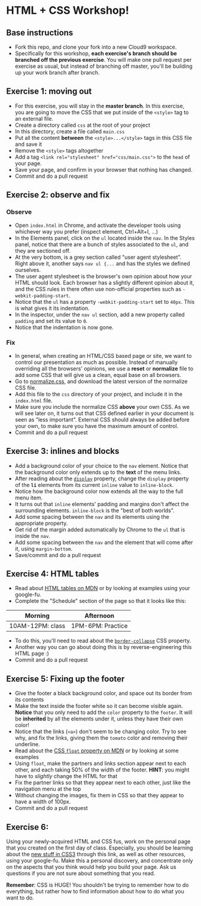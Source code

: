 # HTML + CSS Workshop!

## Base instructions
* Fork this repo, and clone your fork into a new Cloud9 workspace.
* Specifically for this workshop, **each exercise's branch should be branched off the previous exercise**. You will make
one pull request per exercise as usual, but instead of branching off master, you'll be building up your work branch
after branch.

## Exercise 1: moving out
* For this exercise, you will stay in the **master branch**. In this exercise, you are going to move the CSS that
we put inside of the `<style>` tag to an external file.
* Create a directory called `css` at the root of your project
* In this directory, create a file called `main.css`
* Put all the content **between** the `<style>...</style>` tags in this CSS file and save it
* Remove the `<style>` tags altogether
* Add a tag `<link rel="stylesheet" href="css/main.css">` to the `head` of your page.
* Save your page, and confirm in your browser that nothing has changed.
* Commit and do a pull request

## Exercise 2: observe and fix
### Observe
* Open `index.html` in Chrome, and activate the developer tools using whichever way you prefer (inspect element, Ctrl+Alt+I, ...)
* In the Elements panel, click on the `ul` located inside the `nav`. In the Styles panel, notice that there are a bunch
of styles associated to the `ul`, and they are sectioned off.
* At the very bottom, is a grey section called "user agent stylesheet". Right above it, another says `nav ul {...`
and has the styles we defined ourselves.
* The user agent stylesheet is the browser's own opinion about how your HTML should look. Each browser has a slightly
different opinion about it, and the CSS rules in there often use non-official properties such as `-webkit-padding-start`.
* Notice that the `ul` has a property `-webkit-padding-start` set to `40px`. This is what gives it its indentation.
* In the inspector, under the `nav ul` section, add a new property called `padding` and set its value to `0`.
* Notice that the indentation is now gone.

### Fix
* In general, when creating an HTML/CSS based page or site, we want to control our presentation as much as possible.
Instead of manually overriding all the browsers' opinions, we use a **reset** or **normalize** file to add some CSS
that will give us a clean, equal base on all browsers.
* Go to [normalize.css](https://necolas.github.io/normalize.css/), and download the latest version of the normalize CSS file.
* Add this file to the `css` directory of your project, and include it in the `index.html` file.
* Make sure you include the normalize CSS **above** your own CSS. As we will see later on, it turns out that CSS defined
earlier in your document is seen as "less important". External CSS should always be added before your own, to make sure
you have the maximum amount of control.
* Commit and do a pull request

## Exercise 3: inlines and blocks
* Add a background color of your choice to the `nav` element. Notice that the background color only extends up to the **text** of the menu links.
* After reading about the [`display`](https://developer.mozilla.org/en-US/docs/Web/CSS/display) property, change the `display` property
of the **`li`** elements from its current `inline` value to `inline-block`.
* Notice how the background color now extends all the way to the full menu item.
* It turns out that `inline` elements' padding and margins don't affect the surrounding elements. `inline-block`
is the "best of both worlds".
* Add some spacing between the `nav` and its elements using the appropriate property.
* Get rid of the margin added automatically by Chrome to the `ul` that is inside the `nav`.
* Add some spacing between the `nav` and the element that will come after it, using `margin-bottom`.
* Save/commit and do a pull request

## Exercise 4: HTML tables
* Read about [HTML tables on MDN](https://developer.mozilla.org/en-US/docs/Web/HTML/Element/table) or by looking at examples using your google-fu.
* Complete the "Schedule" section of the page so that it looks like this:

Morning | Afternoon
--------|----------
10AM-12PM: class | 1PM-6PM: Practice

* To do this, you'll need to read about the [`border-collapse`](https://developer.mozilla.org/en-US/docs/Web/CSS/border-collapse) CSS property.
* Another way you can go about doing this is by reverse-engineering this HTML page :)
* Commit and do a pull request

## Exercise 5: Fixing up the footer
* Give the footer a black background color, and space out its border from its contents
* Make the text inside the footer white so it can become visible again. **Notice** that you only need to add the `color`
property to the `footer`. It will be **inherited** by all the elements under it, unless they have their own color!
* Notice that the links (`<a>`) don't seem to be changing color. Try to see why, and fix the links, giving them the `tomato`
color and removing their underline.
* Read about the [CSS `float` property on MDN](https://developer.mozilla.org/en-US/docs/Web/CSS/float) or by looking at some examples
* Using `float`, make the partners and links section appear next to each other, and each taking 50% of the width of the footer. **HINT**: you might have to *slightly* change the HTML for that
* Fix the partner links so that they appear next to each other, just like the navigation menu at the top
* Without changing the images, fix them in CSS so that they appear to have a width of 100px.
* Commit and do a pull request

## Exercise 6:
Using your newly-acquired HTML and CSS fus, work on the personal page that you created on the first day of class.
Especially, you should be learning about the [new stuff in CSS3](http://www.1stwebdesigner.com/css3-introduction/)
through this link, as well as other resources, using your google-fu. Make this a personal discovery, and concentrate 
only on the aspects that you think would help you build your page. Ask us questions if you are not sure about 
something that you read.

**Remember**: CSS is HUGE! You shouldn't be trying to remember how to do everything, but rather how to find information
about how to do what you want to do.
